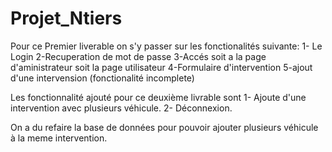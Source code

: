 # Projet_Ntiers
Pour ce Premier liverable on s'y passer sur les fonctionalités suivante: 
1- Le Login 
2-Recuperation de mot de passe 
3-Accés soit a la page d'aministrateur soit la page utilisateur
4-Formulaire d'intervention 
5-ajout d'une intervension (fonctionalité incomplete) 



Les fonctionnalité ajouté pour ce deuxième livrable sont
1- Ajoute d'une intervention avec plusieurs véhicule.
2- Déconnexion.

On a du refaire la base de données pour pouvoir ajouter plusieurs véhicule à la meme intervention.

